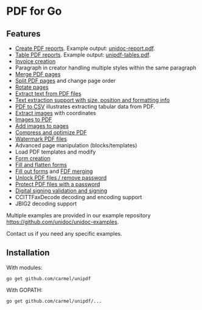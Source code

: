 # PDF for Go

## Features

- [Create PDF reports](https://github.com/unidoc/unipdf-examples/blob/v3/report/pdf_report.go). Example output: [unidoc-report.pdf](https://github.com/unidoc/unipdf-examples/blob/v3/report/unidoc-report.pdf).
- [Table PDF reports](https://github.com/unidoc/unipdf-examples/blob/v3/report/pdf_tables.go). Example output: [unipdf-tables.pdf](https://github.com/unidoc/unipdf-examples/blob/v3/report/unipdf-tables.pdf).
- [Invoice creation](https://unidoc.io/news/simple-invoices)
- Paragraph in creator handling multiple styles within the same paragraph
- [Merge PDF pages](https://github.com/unidoc/unipdf-examples/blob/v3/pages/pdf_merge.go)
- [Split PDF pages](https://github.com/unidoc/unipdf-examples/blob/v3/pages/pdf_split.go) and change page order
- [Rotate pages](https://github.com/unidoc/unipdf-examples/blob/v3/pages/pdf_rotate.go)
- [Extract text from PDF files](https://github.com/unidoc/unipdf-examples/blob/v3/text/pdf_extract_text.go)
- [Text extraction support with size, position and formatting info](https://github.com/unidoc/unipdf-examples/blob/v3/text/pdf_text_locations.go)
- [PDF to CSV](https://github.com/unidoc/unipdf-examples/blob/v3/text/pdf_to_csv.go) illustrates extracting tabular data from PDF.
- [Extract images](https://github.com/unidoc/unipdf-examples/blob/v3/image/pdf_extract_images.go) with coordinates
- [Images to PDF](https://github.com/unidoc/unipdf-examples/blob/v3/image/pdf_images_to_pdf.go)
- [Add images to pages](https://github.com/unidoc/unipdf-examples/blob/v3/image/pdf_add_image_to_page.go)
- [Compress and optimize PDF](https://github.com/unidoc/unipdf-examples/blob/v3/compress/pdf_optimize.go)
- [Watermark PDF files](https://github.com/unidoc/unipdf-examples/blob/v3/image/pdf_watermark_image.go)
- Advanced page manipulation (blocks/templates)
- Load PDF templates and modify
- [Form creation](https://github.com/unidoc/unipdf-examples/blob/v3/forms/pdf_form_add.go)
- [Fill and flatten forms](https://github.com/unidoc/unipdf-examples/blob/v3/forms/pdf_form_flatten.go)
- [Fill out forms](https://github.com/unidoc/unipdf-examples/blob/v3/forms/pdf_form_fill_json.go) and [FDF merging](https://github.com/unidoc/unipdf-examples/blob/v3/forms/pdf_form_fill_fdf_merge.go)
- [Unlock PDF files / remove password](https://github.com/unidoc/unipdf-examples/blob/v3/security/pdf_unlock.go)
- [Protect PDF files with a password](https://github.com/unidoc/unipdf-examples/blob/v3/security/pdf_protect.go)
- [Digital signing validation and signing](https://github.com/unidoc/unipdf-examples/tree/v3/signatures)
- CCITTFaxDecode decoding and encoding support
- JBIG2 decoding support

Multiple examples are provided in our example repository https://github.com/unidoc/unidoc-examples.

Contact us if you need any specific examples.

## Installation

With modules:

```
go get github.com/carmel/unipdf
```

With GOPATH:

```
go get github.com/carmel/unipdf/...
```
